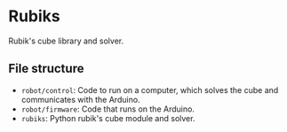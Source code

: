 # Rubiks

Rubik's cube library and solver.

## File structure

- `robot/control`: Code to run on a computer, which solves the
  cube and communicates with the Arduino.
- `robot/firmware`: Code that runs on the Arduino.
- `rubiks`: Python rubik's cube module and solver.
